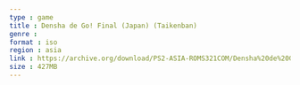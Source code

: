 ```yaml
---
type : game
title : Densha de Go! Final (Japan) (Taikenban)
genre : 
format : iso
region : asia
link : https://archive.org/download/PS2-ASIA-ROMS321COM/Densha%20de%20Go%21%20Final%20%28Japan%29%20%28Taikenban%29.7z
size : 427MB
---
```


